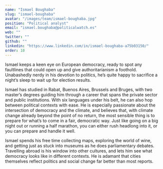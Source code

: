 ```yaml
---
name: "Ismael Boughaba"
slug: "ismael-boughaba"
avatar: "/images/team/ismael-boughaba.jpg"
position: "Political analyst"
email: "ismael.boughaba@politicalwatch.es"
web: ""
twitter: ""
github: ""
linkedin: "https://www.linkedin.com/in/ismael-boughaba-a75b03150/"
order: 10
---
```


Ismael keeps a keen eye on European democracy, ready to spot any faultlines that could open up and give authoritarianism a foothold. Unabashedly nerdy in his devotion to politics, he’s quite happy to sacrifice a night’s sleep to wait up for election results.

Ismael has studied in Rabat, Buenos Aires, Brussels and Bruges, with two master’s degrees guiding him through a career that spans the private sector and public institutions. With six languages under his belt, he can also hop between political contexts with ease. He is especially passionate about the intersection of democracy and the climate, and believes that, with climate change already beyond the point of no return, the most sensible thing is to prepare for what’s to come in a fair, democratic way. Just like going on a big night out or running a half marathon, you can either rush headlong into it, or you can prepare and handle it well.

Ismael spends his free time collecting maps, exploring the world of wine, and getting just as stuck into museums as he does parliamentary debates. Travelling abroad is his window into other cultures, and lets him see what democracy looks like in different contexts. He is adamant that cities themselves reflect politics and social change far better than most reports.
